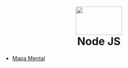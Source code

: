 <h1 align="center">
<img src="https://nodejs.org/static/images/logo.svg" width="122" height="75">
 <br>
 Node JS
</h1>

- [Mapa Mental](https://whimsical.com/node-js-PRf8QedsoRMPtc6hmN63gg)
